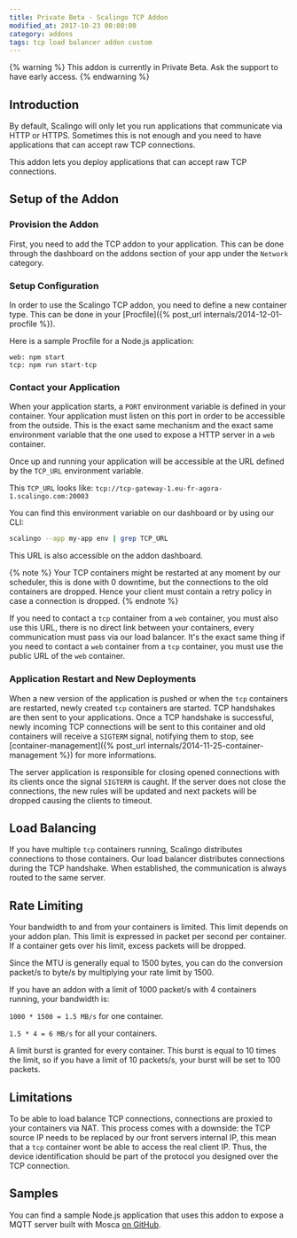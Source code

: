 ```yaml
---
title: Private Beta - Scalingo TCP Addon
modified_at: 2017-10-23 00:00:00
category: addons
tags: tcp load balancer addon custom
---
```


{% warning %}
  This addon is currently in Private Beta. Ask the support to have early access.
{% endwarning %}

## Introduction

By default, Scalingo will only let you run applications that communicate via
HTTP or HTTPS. Sometimes this is not enough and you need to have applications
that can accept raw TCP connections.

This addon lets you deploy applications that can accept raw TCP connections.

## Setup of the Addon

### Provision the Addon

First, you need to add the TCP addon to your application. This can be done
through the dashboard on the addons section of your app under the `Network`
category.

### Setup Configuration

In order to use the Scalingo TCP addon, you need to define a new container
type. This can be done in your [Procfile]({% post_url
internals/2014-12-01-procfile %}).

Here is a sample Procfile for a Node.js application:

```
web: npm start
tcp: npm run start-tcp
```

### Contact your Application

When your application starts, a `PORT` environment variable is defined in your
container. Your application must listen on this port in order to be accessible
from the outside. This is the exact same mechanism and the exact same
environment variable that the one used to expose a HTTP server in a `web`
container.

Once up and running your application will be accessible at the URL defined by
the `TCP_URL` environment variable.

This `TCP_URL` looks like:
`tcp://tcp-gateway-1.eu-fr-agora-1.scalingo.com:20003`

You can find this environment variable on our dashboard or by using our CLI:

```bash
scalingo --app my-app env | grep TCP_URL
```

This URL is also accessible on the addon dashboard.

{% note %}
  Your TCP containers might be restarted at any moment by our scheduler, this
  is done with 0 downtime, but the connections to the old containers are
  dropped. Hence your client must contain a retry policy in case a connection
  is dropped.
{% endnote %}

If you need to contact a `tcp` container from a `web` container, you must also
use this URL, there is no direct link between your containers, every
communication must pass via our load balancer. It's the exact same thing if you
need to contact a `web` container from a `tcp` container, you must use the
public URL of the `web` container.

### Application Restart and New Deployments

When a new version of the application is pushed or when the `tcp` containers
are restarted, newly created `tcp` containers are started. TCP handshakes are then
sent to your applications. Once a TCP handshake is successful, newly incoming
TCP connections will be sent to this container and old containers will receive
a `SIGTERM` signal, notifying them to stop, see [container-management]({% post_url
internals/2014-11-25-container-management %}) for more informations.

The server application is responsible for closing opened connections with its
clients once the signal `SIGTERM` is caught. If the
server does not close the connections, the new rules will be updated and next
packets will be dropped causing the clients to timeout.

## Load Balancing

If you have multiple `tcp` containers running, Scalingo distributes connections
to those containers. Our load balancer distributes connections during the TCP
handshake. When established, the communication is always routed to the same
server.

## Rate Limiting

Your bandwidth to and from your containers is limited. This limit depends on
your addon plan. This limit is expressed in packet per second per container. If
a container gets over his limit, excess packets will be dropped.

Since the MTU is generally equal to 1500 bytes, you can do the conversion
packet/s to byte/s by multiplying your rate limit by 1500.

If you have an addon with a limit of 1000 packet/s with 4 containers running,
your bandwidth is:

`1000 * 1500 = 1.5 MB/s` for one container.

`1.5 * 4 = 6 MB/s` for all your containers.

A limit burst is granted for every container. This burst is equal to 10 times
the limit, so if you have a limit of 10 packets/s, your burst will be set to 100
packets.

## Limitations

To be able to load balance TCP connections, connections are proxied to your
containers via NAT. This process comes with a downside: the TCP source IP needs
to be replaced by our front servers internal IP, this mean that a `tcp`
container wont be able to access the real client IP. Thus, the device
identification should be part of the protocol you designed over the TCP
connection.

## Samples

You can find a sample Node.js application that uses this addon to expose a
MQTT server built with Mosca
[on GitHub](https://github.com/Scalingo/sample-node-mosca).
